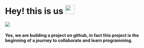 <h1>Hey! this is us <img src="https://media.giphy.com/media/hvRJCLFzcasrR4ia7z/giphy.gif" width="30px"></h1
<div><img src="https://user-images.githubusercontent.com/3369400/133268513-5bfe2f93-4402-42c9-a403-81c9e86934b6.jpeg"></div>

<h4>
Yes, we are building a project on github, in fact this project is the beginning of a journey to collaborate and learn programming.
</h4>


<!--

**Here are some ideas to get you started:**

🙋‍♀️ A short introduction - what is your organization all about?
🌈 Contribution guidelines - how can the community get involved?
👩‍💻 Useful resources - where can the community find your docs? Is there anything else the community should know?
🍿 Fun facts - what does your team eat for breakfast?
🧙 Remember, you can do mighty things with the power of [Markdown](https://docs.github.com/github/writing-on-github/getting-started-with-writing-and-formatting-on-github/basic-writing-and-formatting-syntax)
-->
